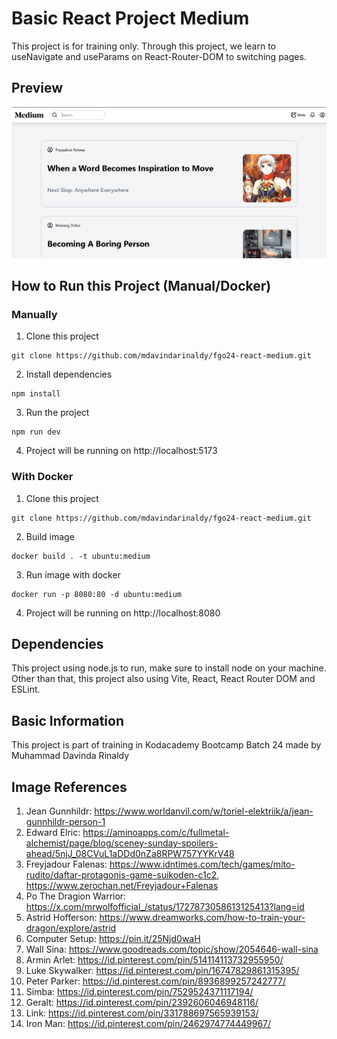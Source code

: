 # Basic React Project Medium

This project is for training only. Through this project, we learn to useNavigate and useParams on React-Router-DOM to switching pages.

## Preview

![Preview](./preview.png)

## How to Run this Project (Manual/Docker)

### Manually
1. Clone this project
```
git clone https://github.com/mdavindarinaldy/fgo24-react-medium.git
```
2. Install dependencies
```
npm install
``` 
3. Run the project
```
npm run dev
```
4. Project will be running on http://localhost:5173

### With Docker
1. Clone this project
```
git clone https://github.com/mdavindarinaldy/fgo24-react-medium.git
```
2. Build image
```
docker build . -t ubuntu:medium
```
3. Run image with docker
```
docker run -p 8080:80 -d ubuntu:medium
```
4. Project will be running on http://localhost:8080

## Dependencies
This project using node.js to run, make sure to install node on your machine. Other than that, this project also using Vite, React, React Router DOM and ESLint.

## Basic Information
This project is part of training in Kodacademy Bootcamp Batch 24 made by Muhammad Davinda Rinaldy

## Image References
1. Jean Gunnhildr: https://www.worldanvil.com/w/toriel-elektriik/a/jean-gunnhildr-person-1
2. Edward Elric: https://aminoapps.com/c/fullmetal-alchemist/page/blog/sceney-sunday-spoilers-ahead/5njJ_08CVuL1aDDd0nZa8RPW757YYKrV48
3. Freyjadour Falenas: https://www.idntimes.com/tech/games/mito-rudito/daftar-protagonis-game-suikoden-c1c2, https://www.zerochan.net/Freyjadour+Falenas
4. Po The Dragion Warrior: https://x.com/mrwolfofficial_/status/1727873058613125413?lang=id
5. Astrid Hofferson: https://www.dreamworks.com/how-to-train-your-dragon/explore/astrid
6. Computer Setup: https://pin.it/25Njd0waH
7. Wall Sina: https://www.goodreads.com/topic/show/2054646-wall-sina
8. Armin Arlet: https://id.pinterest.com/pin/514114113732955950/
9. Luke Skywalker: https://id.pinterest.com/pin/16747829861315395/
10. Peter Parker: https://id.pinterest.com/pin/8936899257242777/
11. Simba: https://id.pinterest.com/pin/7529524371117194/
12. Geralt: https://id.pinterest.com/pin/2392606046948116/
13. Link: https://id.pinterest.com/pin/331788697565939153/
13. Iron Man: https://id.pinterest.com/pin/2462974774449967/